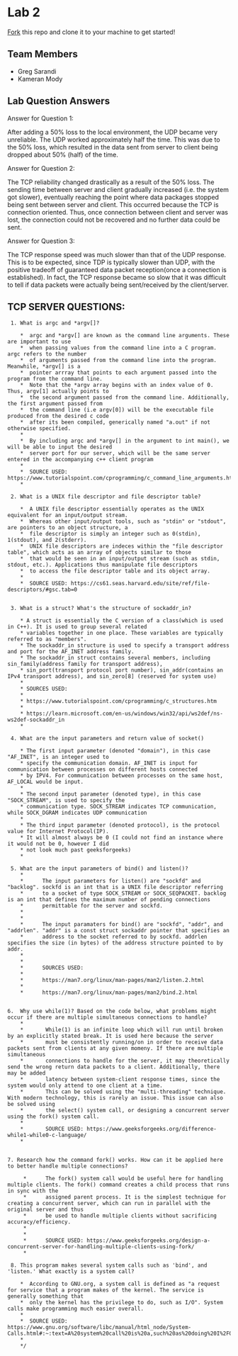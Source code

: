 # Lab 2
[Fork](https://docs.github.com/en/get-started/quickstart/fork-a-repo) this repo and clone it to your machine to get started!

## Team Members
- Greg Sarandi
- Kameran Mody

## Lab Question Answers

Answer for Question 1: 

After adding a 50% loss to the local environment, the UDP became very unreliable. The UDP worked approximately half the time. This was due to the 50% loss, which resulted in the data sent from server to client being dropped about 50% (half) of the time.


Answer for Question 2:

The TCP reliability changed drastically as a result of the 50% loss. The sending time between server and client gradually increased (i.e. the system got slower), eventually reaching the point where data packages stopped being sent between server and client. This occurred because the TCP is connection oriented. Thus, once connection between client and server was lost, the connection could not be recovered and no further data could be sent.

Answer for Question 3: 

The TCP response speed was much slower than that of the UDP response. This is to be expected, since TDP is typically slower than UDP, with the positive tradeoff of guaranteed data packet reception(once a connection is established). In fact, the TCP response became so slow that it was difficult to tell if data packets were actually being sent/received by the client/server. 


## TCP SERVER QUESTIONS:

     1. What is argc and *argv[]?
     
        *  argc and *argv[] are known as the command line arguments. These are important to use
        *  when passing values from the command line into a C program. argc refers to the number
        *  of arguments passed from the command line into the program. Meanwhile, *argv[] is a 
        *  pointer arrray that points to each argument passed into the program from the command line.
        *  Note that the *argv array begins with an index value of 0. Thus, argv[1] actually points to 
        *  the second argument passed from the command line. Additionally, the first argument passed from
        *  the command line (i.e argv[0]) will be the executable file produced from the desired c code
        *  after its been compiled, generically named "a.out" if not otherwise specified. 
        * 
        *  By including argc and *argv[] in the argument to int main(), we will be able to input the desired
        *  server port for our server, which will be the same server entered in the accompanying c++ client program
        * 
        *  SOURCE USED: https://www.tutorialspoint.com/cprogramming/c_command_line_arguments.htm
        *

     2. What is a UNIX file descriptor and file descriptor table?
         
        *  A UNIX file descriptor essentially operates as the UNIX equivalent for an input/output stream. 
        *  Whereas other input/output tools, such as "stdin" or "stdout", are pointers to an object structure, a
        *  file descriptor is simply an integer such as 0(stdin), 1(stdout), and 2(stderr). 
        *  UNIX file descriptors are indeces within the "file descriptor table", which acts as an array of objects similar to those 
        *  that would be seen in an input/output stream (such as stdin, stdout, etc.). Applications thus manipulate file descriptors 
        *  to access the file descriptor table and its object array.
        * 
        *  SOURCE USED: https://cs61.seas.harvard.edu/site/ref/file-descriptors/#gsc.tab=0
     

     3. What is a struct? What's the structure of sockaddr_in?

        * A struct is essentially the C version of a class(which is used in C++). It is used to group several related
        * variables together in one place. These variables are typically referred to as "members". 
        * The sockaddr_in structure is used to specify a transport address and port for the AF_INET address family.
        * The sockaddr_in struct contains several members, including sin_family(address family for transport address), 
        * sin_port(transport protocol port number), sin_addr(contains an IPv4 transport address), and sin_zero[8] (reserved for system use)
        * 
        * SOURCES USED: 
        * 
        * https://www.tutorialspoint.com/cprogramming/c_structures.htm
        * 
        * https://learn.microsoft.com/en-us/windows/win32/api/ws2def/ns-ws2def-sockaddr_in
        *

     4. What are the input parameters and return value of socket()

        * The first input parameter (denoted "domain"), in this case "AF_INET", is an integer used to 
        * specify the communication domain. AF_INET is input for communication between processes on different hosts connected
        * by IPV4. For communication between processes on the same host, AF_LOCAL would be input. 
        * 
        * The second input parameter (denoted type), in this case "SOCK_STREAM", is used to specify the 
        * communication type. SOCK_STREAM indicates TCP communication, while SOCK_DGRAM indicates UDP communication
        * 
        * The third input parameter (denoted protocol), is the protocol value for Internet Protocol(IP).
        * It will almost always be 0 (I could not find an instance where it would not be 0, however I did
        * not look much past geeksforgeeks)
        *

     5. What are the input parameters of bind() and listen()?
        *  
        *      The input parameters for listen() are "sockfd" and "backlog". sockfd is an int that is a UNIX file descriptor referring
        *      to a socket of type SOCK_STREAM or SOCK_SEQPACKET. backlog is an int that defines the maximum number of pending connections
        *      permittable for the server and sockfd.
        * 
        * 
        *      The input paramaters for bind() are "sockfd", "addr", and "addrlen". "addr" is a const struct sockaddr pointer that specifies an 
        *      address to the socket referred to by sockfd. addrlen specifies the size (in bytes) of the address structure pointed to by addr.
        *
        *      
        *      SOURCES USED: 
        * 
        *      https://man7.org/linux/man-pages/man2/listen.2.html
        * 
        *      https://man7.org/linux/man-pages/man2/bind.2.html
     

    6.  Why use while(1)? Based on the code below, what problems might occur if there are multiple simultaneous connections to handle?
        *       
        *       While(1) is an infinite loop which will run until broken by an explicitly stated break. It is used here because the server 
        *       must be consistently running/on in order to receive data packets sent from clients at any given momeny. If there are multiple simultaneous 
        *       connections to handle for the server, it may theoretically send the wrong return data packets to a client. Additionally, there may be added 
        *       latency between system-client response times, since the system would only attend to one client at a time. 
        *       This can be solved using the "multi-threading" technique. With modern technology, this is rarely an issue. This issue can also be solved using 
        *       the select() system call, or designing a concurrent server using the fork() system call.     
        * 
        *       SOURCE USED: https://www.geeksforgeeks.org/difference-while1-while0-c-language/  
        *


    7. Research how the command fork() works. How can it be applied here to better handle multiple connections?
         
         *      The fork() system call would be useful here for handling multiple clients. The fork() command creates a child process that runs in sync with the 
         *      assigned parent process. It is the simplest technique for creating a concurrent server, which can run in parallel with the original server and thus
         *      be used to handle multiple clients without sacrificing accuracy/efficiency. 
         * 
         * 
         *      SOURCE USED: https://www.geeksforgeeks.org/design-a-concurrent-server-for-handling-multiple-clients-using-fork/
         *
     
     8. This program makes several system calls such as 'bind', and 'listen.' What exactly is a system call?
 
        *  According to GNU.org, a system call is defined as "a request for service that a program makes of the kernel. The service is generally something that 
        *  only the kernel has the privilege to do, such as I/O". System calls make programming much easier overall.
        * 
        *  SOURCE USED: https://www.gnu.org/software/libc/manual/html_node/System-Calls.html#:~:text=A%20system%20call%20is%20a,such%20as%20doing%20I%2FO.
        *
        */
